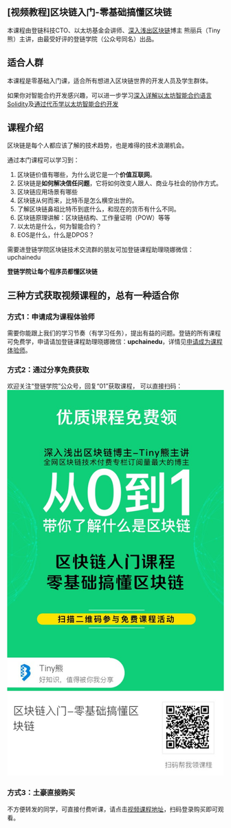 ## [视频教程]区块链入门-零基础搞懂区块链


本课程由登链科技CTO、以太坊基金会讲师、[深入浅出区块链](https://learnblockchain.cn)博主 熊丽兵（Tiny熊）主讲，由最受好评的登链学院（公众号同名）出品。

## 适合人群
本课程是零基础入门课，适合所有想进入区块链世界的开发人员及学生群体。

如果你对智能合约开发感兴趣，可以进一步学习[深入详解以太坊智能合约语言Solidity](https://wiki.learnblockchain.cn/course/solidity.html)及[通过代币学以太坊智能合约开发](https://wiki.learnblockchain.cn/course/token.html)


## 课程介绍
区块链是每个人都应该了解的技术趋势，也是难得的技术浪潮机会。

通过本门课程可以学习到：
1. 区块链价值有哪些，为什么说它是一个**价值互联网**。
2. 区块链是**如何解决信任问题**，它将如何改变人跟人、商业与社会的协作方式。
3. 区块链应用场景有哪些
4. 区块链从何而来，比特币是怎么横空出世的。
5. 了解区块链鼻祖比特币到底什么，和现在的货币有什么不同。
6. 区块链原理讲解：区块链结构、工作量证明（POW）等等
7. 以太坊是什么，何为智能合约？
8. EOS是什么，什么是DPOS？


需要进登链学院区块链技术交流群的朋友可加登链课程助理晓娜微信：upchainedu

**登链学院让每个程序员都懂区块链**

## 三种方式获取视频课程的，总有一种适合你
### 方式1：申请成为课程体验师
 需要你能跟上我们的学习节奏（有学习任务），提出有益的问题。登链的所有课程可免费学，申请请加登链课程助理晓娜微信：**upchainedu**，详情见[申请成为课程体验师](https://learnblockchain.cn/course/#%E6%8B%9B%E5%8B%9F%E8%AF%BE%E7%A8%8B%E4%BD%93%E9%AA%8C%E5%B8%88)。


###  方式2：通过分享免费获取

欢迎关注“登链学院”公众号，回复“01”获取课程， 可以直接扫码：
![](../images/01.jpeg)


### 方式3：土豪直接购买
不方便转发的同学，可直接付费听课，请点击[视频课程地址](https://m.qlchat.com/wechat/page/channel-intro?channelId=2000001601936397)，扫码登录购买即可观看。


